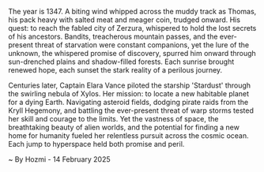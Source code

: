 
The year is 1347.  A biting wind whipped across the muddy track as Thomas, his pack heavy with salted meat and meager coin, trudged onward.  His quest: to reach the fabled city of Zerzura, whispered to hold the lost secrets of his ancestors.  Bandits, treacherous mountain passes, and the ever-present threat of starvation were constant companions, yet the lure of the unknown, the whispered promise of discovery, spurred him onward through sun-drenched plains and shadow-filled forests.  Each sunrise brought renewed hope, each sunset the stark reality of a perilous journey.

Centuries later, Captain Elara Vance piloted the starship 'Stardust' through the swirling nebula of Xylos.  Her mission: to locate a new habitable planet for a dying Earth.  Navigating asteroid fields, dodging pirate raids from the Kryll Hegemony, and battling the ever-present threat of warp storms tested her skill and courage to the limits. Yet the vastness of space, the breathtaking beauty of alien worlds, and the potential for finding a new home for humanity fueled her relentless pursuit across the cosmic ocean.  Each jump to hyperspace held both promise and peril.

~ By Hozmi - 14 February 2025
